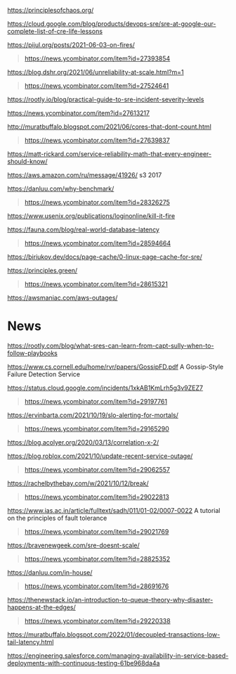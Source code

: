 https://principlesofchaos.org/

https://cloud.google.com/blog/products/devops-sre/sre-at-google-our-complete-list-of-cre-life-lessons

https://pijul.org/posts/2021-06-03-on-fires/
> https://news.ycombinator.com/item?id=27393854

https://blog.dshr.org/2021/06/unreliability-at-scale.html?m=1
> https://news.ycombinator.com/item?id=27524641

https://rootly.io/blog/practical-guide-to-sre-incident-severity-levels

https://news.ycombinator.com/item?id=27613217

http://muratbuffalo.blogspot.com/2021/06/cores-that-dont-count.html
> https://news.ycombinator.com/item?id=27639837

https://matt-rickard.com/service-reliability-math-that-every-engineer-should-know/

https://aws.amazon.com/ru/message/41926/ s3 2017

https://danluu.com/why-benchmark/
> https://news.ycombinator.com/item?id=28326275

https://www.usenix.org/publications/loginonline/kill-it-fire

https://fauna.com/blog/real-world-database-latency
> https://news.ycombinator.com/item?id=28594664

https://biriukov.dev/docs/page-cache/0-linux-page-cache-for-sre/

https://principles.green/
> https://news.ycombinator.com/item?id=28615321

https://awsmaniac.com/aws-outages/

# News
https://rootly.com/blog/what-sres-can-learn-from-capt-sully-when-to-follow-playbooks

https://www.cs.cornell.edu/home/rvr/papers/GossipFD.pdf A Gossip-Style Failure Detection Service

https://status.cloud.google.com/incidents/1xkAB1KmLrh5g3v9ZEZ7
> https://news.ycombinator.com/item?id=29197761

https://ervinbarta.com/2021/10/19/slo-alerting-for-mortals/
> https://news.ycombinator.com/item?id=29165290

https://blog.acolyer.org/2020/03/13/correlation-x-2/

https://blog.roblox.com/2021/10/update-recent-service-outage/
> https://news.ycombinator.com/item?id=29062557 

https://rachelbythebay.com/w/2021/10/12/break/
> https://news.ycombinator.com/item?id=29022813

https://www.ias.ac.in/article/fulltext/sadh/011/01-02/0007-0022 A tutorial on the principles of fault tolerance
> https://news.ycombinator.com/item?id=29021769

https://bravenewgeek.com/sre-doesnt-scale/
> https://news.ycombinator.com/item?id=28825352

https://danluu.com/in-house/
> https://news.ycombinator.com/item?id=28691676

https://thenewstack.io/an-introduction-to-queue-theory-why-disaster-happens-at-the-edges/
> https://news.ycombinator.com/item?id=29220338

https://muratbuffalo.blogspot.com/2022/01/decoupled-transactions-low-tail-latency.html

https://engineering.salesforce.com/managing-availability-in-service-based-deployments-with-continuous-testing-61be968da4a